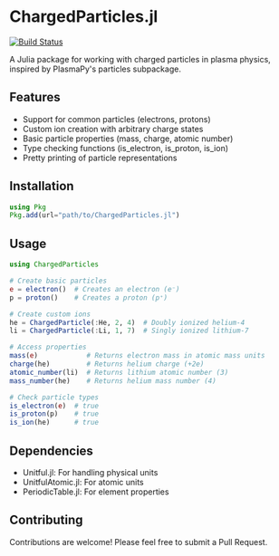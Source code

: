 # ChargedParticles.jl

[![Build Status](https://github.com/Beforerr/ChargedParticles.jl/actions/workflows/CI.yml/badge.svg?branch=main)](https://github.com/Beforerr/ChargedParticles.jl/actions/workflows/CI.yml?query=branch%3Amain)

A Julia package for working with charged particles in plasma physics, inspired by PlasmaPy's particles subpackage.

## Features

- Support for common particles (electrons, protons)
- Custom ion creation with arbitrary charge states
- Basic particle properties (mass, charge, atomic number)
- Type checking functions (is_electron, is_proton, is_ion)
- Pretty printing of particle representations

## Installation

```julia
using Pkg
Pkg.add(url="path/to/ChargedParticles.jl")
```

## Usage

```julia
using ChargedParticles

# Create basic particles
e = electron()  # Creates an electron (e⁻)
p = proton()    # Creates a proton (p⁺)

# Create custom ions
he = ChargedParticle(:He, 2, 4)  # Doubly ionized helium-4
li = ChargedParticle(:Li, 1, 7)  # Singly ionized lithium-7

# Access properties
mass(e)            # Returns electron mass in atomic mass units
charge(he)         # Returns helium charge (+2e)
atomic_number(li)  # Returns lithium atomic number (3)
mass_number(he)    # Returns helium mass number (4)

# Check particle types
is_electron(e)  # true
is_proton(p)    # true
is_ion(he)      # true
```

## Dependencies

- Unitful.jl: For handling physical units
- UnitfulAtomic.jl: For atomic units
- PeriodicTable.jl: For element properties

## Contributing

Contributions are welcome! Please feel free to submit a Pull Request.
